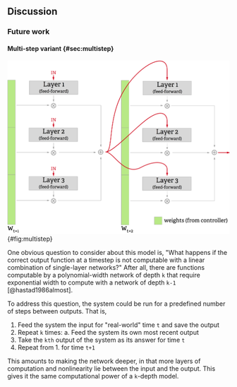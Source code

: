 ## Discussion

### Future work

#### Multi-step variant {#sec:multistep}

![A variant of the design for using multiple timesteps (in this case, two) to calculate each output.](../figures/multistep_small.png){#fig:multistep}

One obvious question to consider about this model is, "What happens if the correct output function at a timestep is not computable with a linear combination of single-layer networks?" After all, there are functions computable by a polynomial-width network of depth `k` that require exponential width to compute with a network of depth `k-1` [@hastad1986almost].

To address this question, the system could be run for a predefined number of steps between outputs. That is,

1. Feed the system the input for "real-world" time `t` and save the output
2. Repeat `k` times: 
	a. Feed the system its own most recent output
4. Take the `kth` output of the system as its answer for time `t`
5. Repeat from 1. for time `t+1`

This amounts to making the network deeper, in that more layers of computation and nonlinearity lie between the input and the output. This gives it the same computational power of a `k`-depth model.
